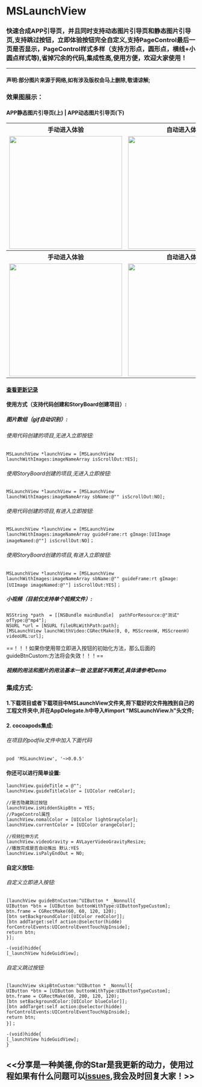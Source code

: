 # MSLaunchView
### 快速合成APP引导页，并且同时支持动态图片引导页和静态图片引导页,支持跳过按钮，立即体验按钮完全自定义,支持PageControl最后一页是否显示，PageControl样式多样（支持方形点，圆形点，横线+小圆点样式等),省掉冗余的代码,集成性高,使用方便，欢迎大家使用！
---
#### 声明:部分图片来源于网络,如有涉及版权会马上删除,敬请谅解; 

### 效果图展示：
#### APP静态图片引导页(上) | APP动态图片引导页(下)
<table>
<tr>
<th>手动进入体验</th>
<th>自动进入体验</th>
</tr>
<tr>
<td><img src="https://github.com/lztbwlkj/MSLaunchView/blob/master/Demo/MSLaunchView/DesignSketchGIF/Untitled-1.gif" width="300"></td>
<td><img src="https://github.com/lztbwlkj/MSLaunchView/blob/master/Demo/MSLaunchView/DesignSketchGIF/Untitled-2.gif" width="300"></td>
</tr>
<tr>
<th>手动进入体验</th>
<th>自动进入体验</th>
</tr>
<tr>
<td><img src="https://github.com/lztbwlkj/MSLaunchView/blob/master/Demo/MSLaunchView/DesignSketchGIF/Untitled-6.gif" width="300"></td>
<td><img src="https://github.com/lztbwlkj/MSLaunchView/blob/master/Demo/MSLaunchView/DesignSketchGIF/Untitled-7.gif" width="300"></td>
</tr>    
</table>

#### [查看更新记录](https://github.com/lztbwlkj/MSLaunchView/blob/master/CHANGELOG.md)

#### 使用方式（支持代码创建和StoryBoard创建项目）:

##### 图片数组（gif自动识别）:

###### 使用代码创建的项目,无进入立即按钮:
```objc
MSLaunchView *launchView = [MSLaunchView launchWithImages:imageNameArray isScrollOut:YES];
```

###### 使用StoryBoard创建的项目,无进入立即按钮:
```objc
MSLaunchView *launchView = [MSLaunchView launchWithImages:imageNameArray sbName:@"" isScrollOut:NO];
```

###### 使用代码创建的项目,有进入立即按钮:
```objc
MSLaunchView *launchView = [MSLaunchView launchWithImages:imageNameArray guideFrame:rt gImage:[UIImage imageNamed:@""] isScrollOut:NO]；
```


###### 使用StoryBoard创建的项目,有进入立即按钮:
```objc
MSLaunchView *launchView = [MSLaunchView launchWithImages:imageNameArray sbName:@"" guideFrame:rt gImage:[UIImage imageNamed:@""] isScrollOut:YES]；
```

##### 小视频（目前仅支持单个视频文件）:
```objc
NSString *path  = [[NSBundle mainBundle]  pathForResource:@"测试" ofType:@"mp4"];
NSURL *url = [NSURL fileURLWithPath:path];
[MSLaunchView launchWithVideo:CGRectMake(0, 0, MSScreenW, MSScreenH) videoURL:url];
```

==！！！如果你使用带立即进入按钮的初始化方法，那么后面的guideBtnCustom:方法将会失效！！！==

##### 视频的用法和图片的用法基本一致 这里就不再赘述,具体请参考Demo

### 集成方式:
#### 1.下载项目或者下载项目中MSLaunchView文件夹,将下载好的文件拖拽到自己的工程文件夹中,并在AppDelegate.h中导入#import "MSLaunchView.h"头文件;

#### 2. cocoapods集成:
###### 在项目的podfile文件中加入下面代码
```objc
pod 'MSLaunchView', '~>0.0.5'
```

#### 你还可以进行简单设置:
```objc
launchView.guideTitle = @"";
launchView.guideTitleColor = [UIColor redColor];

//是否隐藏跳过按钮
launchView.isHiddenSkipBtn = YES;
//PageControl属性
launchView.nomalColor = [UIColor lightGrayColor];
launchView.currentColor = [UIColor orangeColor];

//视频拉伸方式
launchView.videoGravity = AVLayerVideoGravityResize;
//播放完成是否自动推出 默认:YES
launchView.isPalyEndOut = NO;

```

#### 自定义按钮:
###### 自定义立即进入按钮:
```objc
[launchView guideBtnCustom:^UIButton * _Nonnull{
UIButton *btn = [UIButton buttonWithType:UIButtonTypeCustom];
btn.frame = CGRectMake(60, 60, 120, 120);
[btn setBackgroundColor:[UIColor redColor]];
[btn addTarget:self action:@selector(hidde) forControlEvents:UIControlEventTouchUpInside];
return btn;
}];

-(void)hidde{
[_launchView hideGuidView];
```

###### 自定义跳过按钮:
```objc
[launchView skipBtnCustom:^UIButton * _Nonnull{
UIButton *btn = [UIButton buttonWithType:UIButtonTypeCustom];
btn.frame = CGRectMake(60, 200, 120, 120);
[btn setBackgroundColor:[UIColor blueColor]];
[btn addTarget:self action:@selector(hidde) forControlEvents:UIControlEventTouchUpInside];
return btn;
}]；

-(void)hidde{
[_launchView hideGuidView];
}
```


## <<分享是一种美德,你的Star是我更新的动力，使用过程如果有什么问题可以[issues](https://github.com/lztbwlkj/MSLaunchView/issues/new),我会及时回复大家！>>



